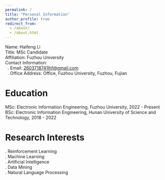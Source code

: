 ```yaml
---
permalink: /
title: "Personal Information"
author_profile: true
redirect_from: 
  - /about/
  - /about.html
---
```

Name: Haifeng Li  
Title: MSc Candidate  
Affiliation: Fuzhou University  
Contact Information:  
 &nbsp;&nbsp;.  Email: 2603718741lhf@gmail.com  
 &nbsp;&nbsp;.  Office Address: Office, Fuzhou University, Fuzhou, Fujian  

Education  
======
MSc: Electronic Information Engineering, Fuzhou University, 2022 - Present  
BSc: Electronic Information Engineering, Hunan University of Science and Technology, 2018 - 2022  


Research Interests
======
. Reinforcement Learning  
. Machine Learning  
. Artificial Intelligence  
. Data Mining  
. Natural Language Processing  


